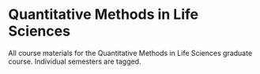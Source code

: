 # Quantitative Methods in Life Sciences

All course materials for the Quantitative Methods in Life Sciences graduate course. Individual semesters are tagged. 
